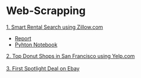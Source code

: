 # Web-Scrapping

<a href="https://github.com/ChagamMahendra/Web-Scrapping/tree/Smart-Rental-Listing-searh-using-Zillow"> 1. Smart Rental Search using Zillow.com</a>
<ul>
<li><a href="https://github.com/ChagamMahendra/Web-Scrapping/blob/Smart-Rental-Listing-searh-using-Zillow/Zillow%20Rental%20Linsting%20Search.pdf">Report</a></li>
<li><a href="https://github.com/ChagamMahendra/Web-Scrapping/blob/Smart-Rental-Listing-searh-using-Zillow/Zillow%20Rental%20Listing%20Search.ipynb">Pyhton Notebook</a></li>
</ul>
<a href="https://github.com/ChagamMahendra/Web-Scrapping/blob/Top-Donut-Shops-in-SF-using-Yelp/Top%20Donut%20Shops%20of%20San%20Francisco.ipynb"> 2. Top Donut Shops in San Francisco using Yelp.com</a><br><br>
<a href="https://github.com/ChagamMahendra/Web-Scrapping/blob/First-Spotlight-Deal-on-Ebay/First%20Spotlight%20Deal%20on%20Ebay.ipynb"> 3. First Spotlight Deal on Ebay</a>


